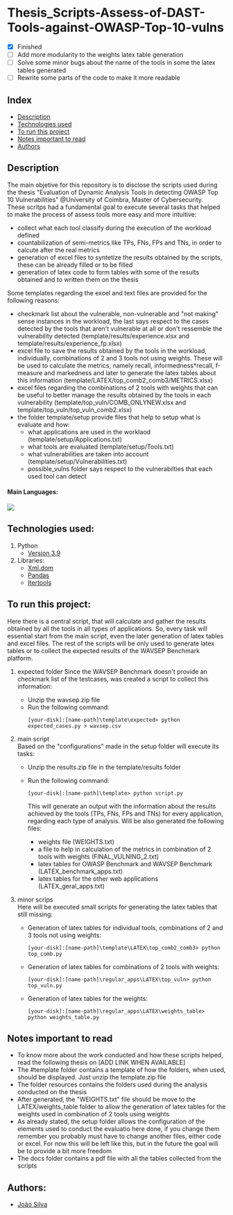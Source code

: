 # Thesis_Scripts-Assess-of-DAST-Tools-against-OWASP-Top-10-vulns
- [x] Finished
- [ ] Add more modularity to the weights latex table generation
- [ ] Solve some minor bugs about the name of the tools in some the latex tables generated
- [ ] Rewrite some parts of the code to make it more readable

## Index
- [Description](#description)
- [Technologies used](#technologies-used)
- [To run this project](#to-run-this-project)
- [Notes important to read](#notes-important-to-read)
- [Authors](#authors)

## Description
The main objetive for this repository is to disclose the scripts used during the thesis "Evaluation of Dynamic Analysis Tools in detecting OWASP Top 10 Vulnerabilities" @University of Coimbra, Master of Cybersecurity. <br>
These scritps had a fundamental goal to execute several tasks that helped to make the process of assess tools more easy and more intuitive:
- collect what each tool classify during the execution of the workload defined
- countabilization of semi-metrics like TPs, FNs, FPs and TNs, in order to calcute after the real metrics
- generation of excel files to syntetize the results obtained by the scripts, these can be already filled or to be filled
- generation of latex code to form tables with some of the results obtained and to written them on the thesis

Some templates regarding the excel and text files are provided for the following reasons:
- checkmark list about the vulnerable, non-vulnerable and "not making" sense instances in the workload, the last says respect to the cases detected by the tools that aren't vulnerable at all or don't ressemble the vulnerability detected (template/results/experience.xlsx and template/results/experience_fp.xlsx)
- excel file to save the results obtained by the tools in the workload, individually, combinations of 2 and 3 tools not using weights. These will be used to calculate the metrics, namely recall, informedness*recall, f-measure and markedness and later to generate the latex tables about this information (template/LATEX/top_comb2_comb3/METRICS.xlsx)
- excel files regarding the combinations of 2 tools with weights that can be useful to better manage the results obtained by the tools in each vulnerability (template/top_vuln/COMB_ONLYNEW.xlsx and template/top_vuln/top_vuln_comb2.xlsx)
- the folder template/setup provide files that help to setup what is evaluate and how:
  - what applications are used in the worklaod (template/setup/Applications.txt)
  - what tools are evaluated (template/setup/Tools.txt)
  - what vulnerabilities are taken into account (template/setup/Vulnerabilities.txt)
  - possible_vulns folder says respect to the vulnerabilties that each used tool can detect

#### Main Languages:
![](https://img.shields.io/badge/Python-333333?style=flat&logo=python&logoColor=4F74DA)

## Technologies used:
1. Python
    - [Version 3.9](https://www.python.org/downloads/release/python-390/)
2. Libraries:<br>
    - [Xml.dom](https://docs.python.org/3/library/xml.dom.html)
    - [Pandas](https://pandas.pydata.org)
    - [Itertools](https://docs.python.org/3/library/itertools.html)


## To run this project:
Here there is a central script, that will calculate and gather the results obtained by all the tools in all types of applications. So, every task will essential start from the main script, even the later generation of latex tables and excel files. The rest of the scripts will be only used to generate latex tables or to collect the expected results of the WAVSEP Benchmark platform.
1. expected folder
   Since the WAVSEP Benchmark doesn't provide an checkmark list of the testcases, was created a script to collect this information:
   * Unzip the wavsep.zip file
   * Run the following command:
     ```shellscript
     [your-disk]:[name-path]\template\expected> python expected_cases.py > wavsep.csv
     ```
     
2. main script <br>
   Based on the "configurations" made in the setup folder will execute its tasks:
   * Unzip the results.zip file in the template/results folder
   * Run the following command:
     ```shellscript
     [your-disk]:[name-path]\template> python script.py
     ```
     
     This will generate an output with the information about the results achieved by the tools (TPs, FNs, FPs and TNs) for every application, regarding each type of analysis. Will be also generated the following files:
     - weights file (WEIGHTS.txt)
     - a file to help in calculation of the metrics in combination of 2 tools with weights (FINAL_VULNING_2.txt)
     - latex tables for OWASP Benchmark and WAVSEP Benchmark (LATEX_benchmark_apps.txt)
     - latex tables for the other web applications (LATEX_geral_apps.txt)
     
4. minor scrips  <br>
   Here will be executed small scripts for generating the latex tables that still missing:
   * Generation of latex tables for individual tools, combinations of 2 and 3 tools not using weights:
     ```shellscript
     [your-disk]:[name-path]\template\LATEX\top_comb2_comb3> python top_comb.py
     ```
   * Generation of latex tables for combinations of 2 tools with weights:
     ```shellscript
     [your-disk]:[name-path]\regular_apps\LATEX\top_vuln> python top_vuln.py
     ```
   * Generation of latex tables for the weights:
     ```shellscript
     [your-disk]:[name-path]\regular_apps\LATEX\weights_table> python weights_table.py
     ```

## Notes important to read
- To know more about the work conducted and how these scripts helped, read the following thesis on [ADD LINK WHEN AVAILABLE]
- The #template folder contains a template of how the folders, when used, should be displayed. Just unzip the template.zip file
- The folder resources contains the folders used during the analysis conducted on the thesis
- After generated, the "WEIGHTS.txt" file should be move to the LATEX/weights_table folder to allow the generation of latex tables for the weights used in combination of 2 tools using weights
- As already stated, the setup folder allows the configuration of the elements used to conduct the evaluatio here done, if you change them remember you probably must have to change another files, either code or excel. For now this will be left like this, but in the future the goal will be to provide a bit more freedom
- The docs folder contains a pdf file with all the tables collected from the scripts



## Authors:
- [João Silva](https://github.com/joaosilva21)
